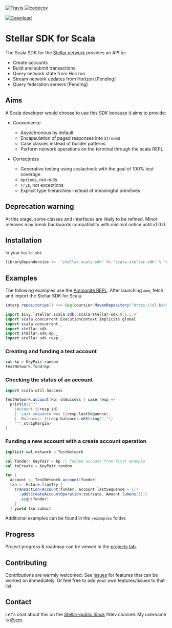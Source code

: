 [![Travis](https://travis-ci.org/Synesso/scala-stellar-sdk.svg?branch=master)](https://travis-ci.org/Synesso/scala-stellar-sdk)
[![codecov](https://codecov.io/gh/Synesso/scala-stellar-sdk/branch/master/graph/badge.svg)](https://codecov.io/gh/Synesso/scala-stellar-sdk)

[![Download](https://api.bintray.com/packages/synesso/mvn/scala-stellar-sdk/images/download.svg)](https://bintray.com/synesso/mvn/scala-stellar-sdk/_latestVersion)

# Stellar SDK for Scala

The Scala SDK for the [Stellar network](https://www.stellar.org/) provides an API to:

* Create accounts
* Build and submit transactions
* Query network state from Horizon
* Stream network updates from Horizon [Pending]
* Query federation servers [Pending]


## Aims

A Scala developer would choose to use this SDK because it aims to provide:

* Convenience
  * Asynchronous by default
  * Encapsulation of paged responses into `Stream`s
  * Case classes instead of builder patterns
  * Perform network operations on the terminal through the scala REPL

* Correctness
  * Generative testing using scalacheck with the goal of 100% test coverage
  * `Option`s, not nulls
  * `Try`s, not exceptions
  * Explicit type hierarchies instead of meaningful primitives


## Deprecation warning

At this stage, some classes and interfaces are likely to be refined. Minor releases may break backwards compatibility
with minimal notice until v1.0.0.


## Installation

In your `build.sbt`

```scala
libraryDependencies +=  "stellar.scala.sdk" %% "scala-stellar-sdk" % "0.1.5.4"
```

## Examples

The following examples use the [Ammonite REPL](http://ammonite.io/). After launching `amm`, fetch and import the
Stellar SDK for Scala.

```scala
interp.repositories() ++= Seq(coursier.MavenRepository("https://dl.bintray.com/synesso/mvn/"))

import $ivy.`stellar.scala.sdk::scala-stellar-sdk:0.1.5.4`
import scala.concurrent.ExecutionContext.Implicits.global
import scala.concurrent._
import stellar.sdk._
import stellar.sdk.op._
import stellar.sdk.resp._
```

### Creating and funding a test account

```scala
val kp = KeyPair.random
TestNetwork.fund(kp)
```

### Checking the status of an account

```scala
import scala.util.Success

TestNetwork.account(kp) onSuccess { case resp =>
  println(s"""
    |Account ${resp.id}
    |  Last sequence was ${resp.lastSequence}.
    |  Balances: ${resp.balances.mkString(",")}
    """.stripMargin)
}
```

### Funding a new account with a create account operation

```scala
implicit val network = TestNetwork

val funder: KeyPair = kp // funded account from first example
val toCreate = KeyPair.random

for {
  account <- TestNetwork.account(funder)
  txn <- Future.fromTry {
    Transaction(Account(funder, account.lastSequence + 1))
      .add(CreateAccountOperation(toCreate, Amount.lumens(1)))
      .sign(funder)
    }
  } yield txn.submit
```

Additional examples can be found in the `/examples` folder.



## Progress

Project progress & roadmap can be viewed in the [projects tab](https://github.com/Synesso/scala-stellar-sdk/projects).

## Contributing

Contributions are warmly welcomed. See [issues](https://github.com/Synesso/scala-stellar-sdk/issues) for features that can be worked on immediately. Or feel free to add your own features/issues to that list. 

## Contact

Let's chat about this on the [Stellar-public Slack](https://stellar-public.slack.com/) #dev channel. My username is [@jem](https://keybase.io/jem).
